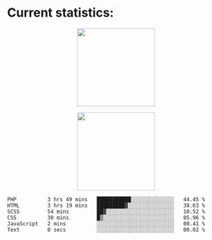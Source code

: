 
  # Current statistics:


<p align="center">
  <img height="180em" align="center" src="https://github-readme-stats.vercel.app/api?username=KZvilla&show_icons=true&hide_border=true&count_private=true&include_all_commits=true&theme=blue-green" /> 
</p>
<p align="center">
  <img height="180em"src="https://github-readme-stats.vercel.app/api/top-langs/?username=kzvilla" />
</p>

<p align="center">
</p>

<!--START_SECTION:waka-->

```text
PHP          3 hrs 49 mins   ███████████░░░░░░░░░░░░░░   44.45 %
HTML         3 hrs 19 mins   █████████▓░░░░░░░░░░░░░░░   38.63 %
SCSS         54 mins         ██▓░░░░░░░░░░░░░░░░░░░░░░   10.52 %
CSS          30 mins         █▒░░░░░░░░░░░░░░░░░░░░░░░   05.96 %
JavaScript   2 mins          ░░░░░░░░░░░░░░░░░░░░░░░░░   00.41 %
Text         0 secs          ░░░░░░░░░░░░░░░░░░░░░░░░░   00.02 %
```

<!--END_SECTION:waka-->
